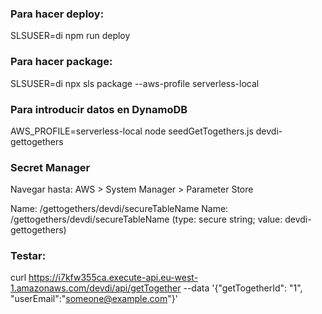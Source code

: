 ### Para hacer deploy:
SLSUSER=di npm run deploy

### Para hacer package:
SLSUSER=di npx sls package --aws-profile serverless-local

### Para introducir datos en DynamoDB
AWS_PROFILE=serverless-local node seedGetTogethers.js devdi-gettogethers


### Secret Manager
Navegar hasta: AWS > System Manager > Parameter Store

Name: /gettogethers/devdi/secureTableName
Name: /gettogethers/devdi/secureTableName (type: secure string; value: devdi-gettogethers)


### Testar:
curl https://i7kfw355ca.execute-api.eu-west-1.amazonaws.com/devdi/api/getTogether --data '{"getTogetherId": "1", "userEmail":"someone@example.com"}'

